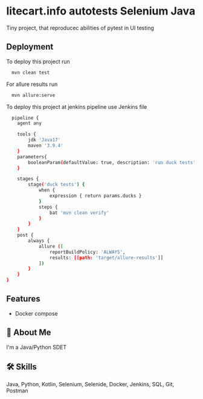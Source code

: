 
# litecart.info autotests Selenium Java

Tiny project, that reproducec abilities of pytest in UI testing


## Deployment

To deploy this project run

```bash
  mvn clean test  
```

For allure results run

```bash
  mvn allure:serve
```
To deploy this project at jenkins pipeline use Jenkins file
```bash
  pipeline {
    agent any

    tools {
        jdk 'Java17'
        maven '3.9.4'
    }
    parameters{
        booleanParam(defaultValue: true, description: 'run duck tests', name: 'ducks')
    }

    stages {
        stage('duck tests') {
            when {
                expression { return params.ducks }
            }
            steps {
                bat 'mvn clean verify'
            }
        }
    }
    post {
        always {
            allure ([
                reportBuildPolicy: 'ALWAYS',
                results: [[path: 'target/allure-results']]
            ])
        }
    }
}
```

## Features


- Docker compose




## 🚀 About Me
I'm a Java/Python SDET


## 🛠 Skills
Java, Python, Kotlin, Selenium, Selenide, Docker, Jenkins, SQL, Git, Postman

